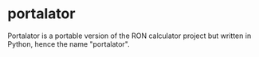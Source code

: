 # portalator
Portalator is a portable version of the RON calculator project but written in Python, hence the name "portalator".
